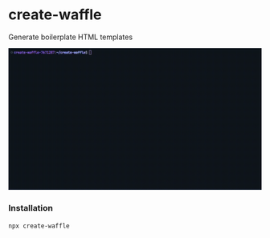# create-waffle

Generate boilerplate HTML templates

<img alt="Preview" src="https://raw.githubusercontent.com/greenestgoat/create-waffle/refs/heads/main/preview.gif"/>

### Installation

```bash
npx create-waffle
```
